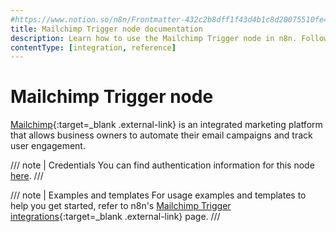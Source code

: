 ```yaml
---
#https://www.notion.so/n8n/Frontmatter-432c2b8dff1f43d4b1c8d20075510fe4
title: Mailchimp Trigger node documentation
description: Learn how to use the Mailchimp Trigger node in n8n. Follow technical documentation to integrate Mailchimp Trigger node into your workflows.
contentType: [integration, reference]
---
```


# Mailchimp Trigger node

[Mailchimp](https://mailchimp.com/){:target=_blank .external-link} is an integrated marketing platform that allows business owners to automate their email campaigns and track user engagement.

/// note | Credentials
You can find authentication information for this node [here](/integrations/builtin/credentials/mailchimp.md).
///

///  note  | Examples and templates
For usage examples and templates to help you get started, refer to n8n's [Mailchimp Trigger integrations](https://n8n.io/integrations/mailchimp-trigger/){:target=_blank .external-link} page.
///
